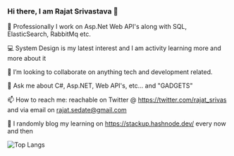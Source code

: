 ### Hi there, I am Rajat Srivastava 👋

🔭 Professionally I work on Asp.Net Web API's along with SQL, ElasticSearch, RabbitMq etc. 

💻 System Design is my latest interest and I am activity learning more and more about it

👯 I’m looking to collaborate on anything tech and development related. 

💬 Ask me about C#, Asp.NET, Web API's, etc... and "GADGETS"

📫 How to reach me: reachable on Twitter @ https://twitter.com/rajat_srivas and via email on rajat.sedate@gmail.com

🚀 I randomly blog my learning on https://stackup.hashnode.dev/ every now and then

![Top Langs](https://github-readme-stats.vercel.app/api/top-langs/?username=rajat-srivas&layout=compact)



